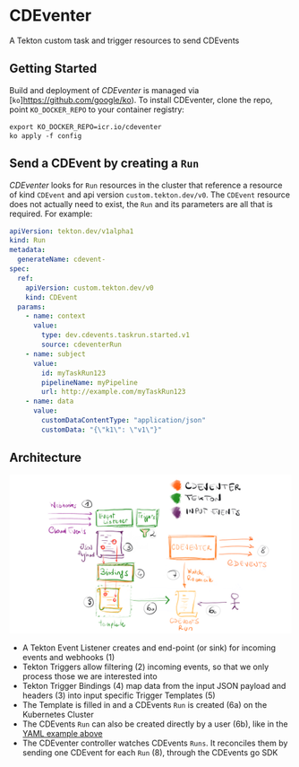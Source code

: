 # CDEventer

A Tekton custom task and trigger resources to send CDEvents

## Getting Started

Build and deployment of *CDEventer* is managed via [`ko`]https://github.com/google/ko).
To install CDEventer, clone the repo, point `KO_DOCKER_REPO` to your container
registry:

```shell
export KO_DOCKER_REPO=icr.io/cdeventer
ko apply -f config
```

## Send a CDEvent by creating a `Run`

*CDEventer* looks for `Run` resources in the cluster that reference a resource
of kind `CDEvent` and api version `custom.tekton.dev/v0`. The `CDEvent` resource
does not actually need to exist, the `Run` and its parameters are all that is
required. For example:

```yaml
apiVersion: tekton.dev/v1alpha1
kind: Run
metadata:
  generateName: cdevent-
spec:
  ref:
    apiVersion: custom.tekton.dev/v0
    kind: CDEvent
  params:
    - name: context
      value:
        type: dev.cdevents.taskrun.started.v1
        source: cdeventerRun
    - name: subject
      value:
        id: myTaskRun123
        pipelineName: myPipeline
        url: http://example.com/myTaskRun123
    - name: data
      value:
        customDataContentType: "application/json"
        customData: "{\"k1\": \"v1\"}"
```

## Architecture

![cdeventer-architecture](images/cdeventer.png)

- A Tekton Event Listener creates and end-point (or sink) for incoming events and webhooks (1)
- Tekton Triggers allow filtering (2) incoming events, so that we only process those we are
  interested into 
- Tekton Trigger Bindings (4) map data from the input JSON payload and headers (3) into input
  specific Trigger Templates (5)
- The Template is filled in and a CDEvents `Run` is created (6a) on the Kubernetes Cluster
- The CDEvents `Run` can also be created directly by a user (6b), like in the
  [YAML example above](#send-a-cdevent-by-creating-a-run)
- The CDEventer controller watches CDEvents `Runs`. It reconciles them by sending one CDEvent
  for each `Run` (8), through the CDEvents go SDK

